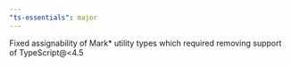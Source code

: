 ```yaml
---
"ts-essentials": major
---
```


Fixed assignability of Mark\* utility types which required removing support of TypeScript@<4.5
